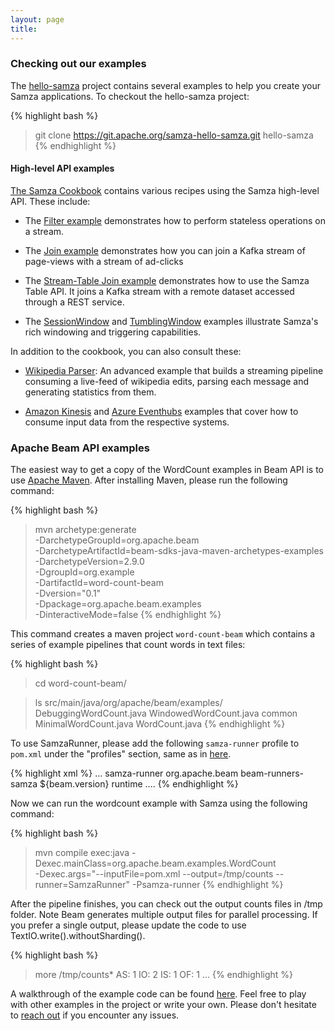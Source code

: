 ```yaml
---
layout: page
title:
---
```

<!--
   Licensed to the Apache Software Foundation (ASF) under one or more
   contributor license agreements.  See the NOTICE file distributed with
   this work for additional information regarding copyright ownership.
   The ASF licenses this file to You under the Apache License, Version 2.0
   (the "License"); you may not use this file except in compliance with
   the License.  You may obtain a copy of the License at

       http://www.apache.org/licenses/LICENSE-2.0

   Unless required by applicable law or agreed to in writing, software
   distributed under the License is distributed on an "AS IS" BASIS,
   WITHOUT WARRANTIES OR CONDITIONS OF ANY KIND, either express or implied.
   See the License for the specific language governing permissions and
   limitations under the License.
-->


### Checking out our examples

The [hello-samza](https://github.com/apache/samza-hello-samza) project contains several examples to help you create your Samza applications. To checkout the hello-samza project:

{% highlight bash %}
> git clone https://git.apache.org/samza-hello-samza.git hello-samza
{% endhighlight %}

#### High-level API examples
[The Samza Cookbook](https://github.com/apache/samza-hello-samza/tree/master/src/main/java/samza/examples/cookbook) contains various recipes using the Samza high-level API.
These include:

- The [Filter example](https://github.com/apache/samza-hello-samza/blob/latest/src/main/java/samza/examples/cookbook/FilterExample.java) demonstrates how to perform stateless operations on a stream. 

- The [Join example](https://github.com/apache/samza-hello-samza/blob/latest/src/main/java/samza/examples/cookbook/JoinExample.java) demonstrates how you can join a Kafka stream of page-views with a stream of ad-clicks

- The [Stream-Table Join example](https://github.com/apache/samza-hello-samza/blob/latest/src/main/java/samza/examples/cookbook/RemoteTableJoinExample.java) demonstrates how to use the Samza Table API. It joins a Kafka stream with a remote dataset accessed through a REST service.

- The [SessionWindow](https://github.com/apache/samza-hello-samza/blob/latest/src/main/java/samza/examples/cookbook/SessionWindowExample.java) and [TumblingWindow](https://github.com/apache/samza-hello-samza/blob/latest/src/main/java/samza/examples/cookbook/TumblingWindowExample.java) examples illustrate Samza's rich windowing and triggering capabilities.


In addition to the cookbook, you can also consult these:

- [Wikipedia Parser](https://github.com/apache/samza-hello-samza/tree/master/src/main/java/samza/examples/wikipedia): An advanced example that builds a streaming pipeline consuming a live-feed of wikipedia edits, parsing each message and generating statistics from them.


- [Amazon Kinesis](https://github.com/apache/samza-hello-samza/tree/master/src/main/java/samza/examples/kinesis) and [Azure Eventhubs](https://github.com/apache/samza-hello-samza/tree/latest/src/main/java/samza/examples/azure) examples that cover how to consume input data from the respective systems.

### Apache Beam API examples

The easiest way to get a copy of the WordCount examples in Beam API is to use [Apache Maven](http://maven.apache.org/download.cgi). After installing Maven, please run the following command:

{% highlight bash %}
> mvn archetype:generate \
      -DarchetypeGroupId=org.apache.beam \
      -DarchetypeArtifactId=beam-sdks-java-maven-archetypes-examples \
      -DarchetypeVersion=2.9.0 \
      -DgroupId=org.example \
      -DartifactId=word-count-beam \
      -Dversion="0.1" \
      -Dpackage=org.apache.beam.examples \
      -DinteractiveMode=false
{% endhighlight %}

This command creates a maven project `word-count-beam` which contains a series of example pipelines that count words in text files:

{% highlight bash %}
> cd word-count-beam/

> ls src/main/java/org/apache/beam/examples/
DebuggingWordCount.java	WindowedWordCount.java	common
MinimalWordCount.java	WordCount.java
{% endhighlight %}

To use SamzaRunner, please add the following `samza-runner` profile to `pom.xml` under the "profiles" section, same as in [here](https://github.com/apache/beam/blob/master/sdks/java/maven-archetypes/examples/src/main/resources/archetype-resources/pom.xml).

{% highlight xml %}
    ...
    <profile>
      <id>samza-runner</id>
      <dependencies>
        <dependency>
          <groupId>org.apache.beam</groupId>
          <artifactId>beam-runners-samza</artifactId>
          <version>${beam.version}</version>
          <scope>runtime</scope>
        </dependency>
      </dependencies>
    </profile>
    ....
{% endhighlight %}

Now we can run the wordcount example with Samza using the following command:

{% highlight bash %}
>mvn compile exec:java -Dexec.mainClass=org.apache.beam.examples.WordCount \
     -Dexec.args="--inputFile=pom.xml --output=/tmp/counts --runner=SamzaRunner" -Psamza-runner
{% endhighlight %}

After the pipeline finishes, you can check out the output counts files in /tmp folder. Note Beam generates multiple output files for parallel processing. If you prefer a single output, please update the code to use TextIO.write().withoutSharding().

{% highlight bash %}
>more /tmp/counts*
AS: 1
IO: 2
IS: 1
OF: 1
...
{% endhighlight %}

A walkthrough of the example code can be found [here](https://beam.apache.org/get-started/wordcount-example/). Feel free to play with other examples in the project or write your own. Please don't hesitate to [reach out](https://samza.apache.org/community/contact-us.html) if you encounter any issues.